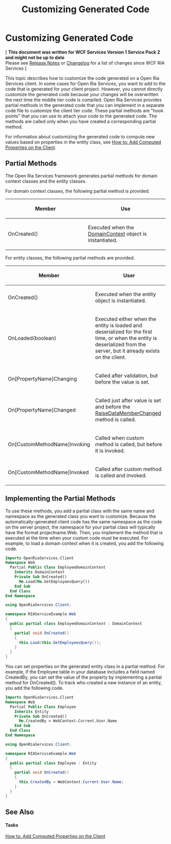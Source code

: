 ﻿---
title: Customizing Generated Code
TOCTitle: Customizing Generated Code
ms:assetid: 41b1031b-a7c6-40b6-9407-1091b2e931bb
ms:mtpsurl: https://msdn.microsoft.com/en-us/library/Ee707345(v=VS.91)
ms:contentKeyID: 27195653
ms.date: 08/19/2013
mtps_version: v=VS.91
dev_langs:
- vb
- csharp
---

# Customizing Generated Code

\[ **This document was written for WCF Services Version 1 Service Pack 2 and might not be up to date** <br />
Please see [Release Notes](https://github.com/OpenRIAServices/OpenRiaServices/releases) or [Changelog](https://github.com/OpenRIAServices/OpenRiaServices/blob/main/Changelog.md) for a list of changes since WCF RIA Services \]

This topic describes how to customize the code generated on a Open Ria Services client. In some cases for Open Ria Services, you want to add to the code that is generated for your client project. However, you cannot directly customize the generated code because your changes will be overwritten the next time the middle tier code is compiled. Open Ria Services provides partial methods in the generated code that you can implement in a separate code file to customize the client tier code. These partial methods are "hook points" that you can use to attach your code to the generated code. The methods are called only when you have created a corresponding partial method.

For information about customizing the generated code to compute new values based on properties in the entity class, see [How to: Add Computed Properties on the Client](./ee707331).

## Partial Methods

The Open Ria Services framework generates partial methods for domain context classes and the entity classes.

For domain context classes, the following partial method is provided.

<table>
<colgroup>
<col style="width: 50%" />
<col style="width: 50%" />
</colgroup>
<thead>
<tr class="header">
<th><p>Member</p></th>
<th><p>Use</p></th>
</tr>
</thead>
<tbody>
<tr class="odd">
<td><p>OnCreated()</p></td>
<td><p>Executed when the <a href="ff422732(v=vs.91).md">DomainContext</a> object is instantiated.</p></td>
</tr>
</tbody>
</table>

For entity classes, the following partial methods are provided.

<table>
<colgroup>
<col style="width: 50%" />
<col style="width: 50%" />
</colgroup>
<thead>
<tr class="header">
<th><p>Member</p></th>
<th><p>User</p></th>
</tr>
</thead>
<tbody>
<tr class="odd">
<td><p>OnCreated()</p></td>
<td><p>Executed when the entity object is instantiated.</p></td>
</tr>
<tr class="even">
<td><p>OnLoaded(boolean)</p></td>
<td><p>Executed either when the entity is loaded and deserialized for the first time, or when the entity is deserialized from the server, but it already exists on the client.</p></td>
</tr>
<tr class="odd">
<td><p>On[PropertyName]Changing</p></td>
<td><p>Called after validation, but before the value is set.</p></td>
</tr>
<tr class="even">
<td><p>On[PropertyName]Changed</p></td>
<td><p>Called just after value is set and before the <a href="ff423101(v=vs.91).md">RaiseDataMemberChanged</a> method is called.</p></td>
</tr>
<tr class="odd">
<td><p>On[CustomMethodName]Invoking</p></td>
<td><p>Called when custom method is called, but before it is invoked.</p></td>
</tr>
<tr class="even">
<td><p>On[CustomMethodName]Invoked</p></td>
<td><p>Called after custom method is called and invoked.</p></td>
</tr>
</tbody>
</table>

## Implementing the Partial Methods

To use these methods, you add a partial class with the same name and namespace as the generated class you want to customize. Because the automatically-generated client code has the same namespace as the code on the server project, the namespace for your partial class will typically have the format projectname.Web. Then, you implement the method that is executed at the time when your custom code must be executed. For example, to load a domain context when it is created, you add the following code.

``` vb
Imports OpenRiaServices.Client
Namespace Web
  Partial Public Class EmployeeDomainContext
    Inherits DomainContext
    Private Sub OnCreated()
      Me.Load(Me.GetEmployeesQuery())
    End Sub
  End Class
End Namespace
```

``` csharp
using OpenRiaServices.Client;

namespace RIAServiceExample.Web
{
  public partial class EmployeeDomainContext : DomainContext
  {
    partial void OnCreated()
    {
      this.Load(this.GetEmployeesQuery());
    }
  }
}
```

You can set properties on the generated entity class in a partial method. For example, if the Employee table in your database includes a field named CreatedBy, you can set the value of the property by implementing a partial method for OnCreated(). To track who created a new instance of an entity, you add the following code.

``` vb
Imports OpenRiaServices.Client
Namespace Web
  Partial Public Class Employee
    Inherits Entity
    Private Sub OnCreated()
      Me.CreatedBy = WebContext.Current.User.Name
    End Sub
  End Class
End Namespace
```

``` csharp
using OpenRiaServices.Client;

namespace RIAServiceExample.Web
{
  public partial class Employee : Entity
  {
    partial void OnCreated()
    {
      this.CreatedBy = WebContext.Current.User.Name;
    }
  }
}
```

## See Also

#### Tasks

[How to: Add Computed Properties on the Client](./ee707331)


